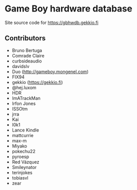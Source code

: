 # Game Boy hardware database

Site source code for https://gbhwdb.gekkio.fi

## Contributors

* Bruno Bertuga
* Comrade Claire
* curbsideaudio
* davidslv
* Duo (http://gameboy.mongenel.com)
* FIX94
* gekkio (https://gekkio.fi)
* @hej.luxom
* HDR
* ImATrackMan
* Irfon Jones
* ISSOtm
* jrra
* Kai
* l0k1
* Lance Kindle
* mattcurrie
* max-m
* Miyako
* pokechu22
* pyroesp
* Red Vázquez
* Smileynator
* terinjokes
* tobiasvl
* zear
